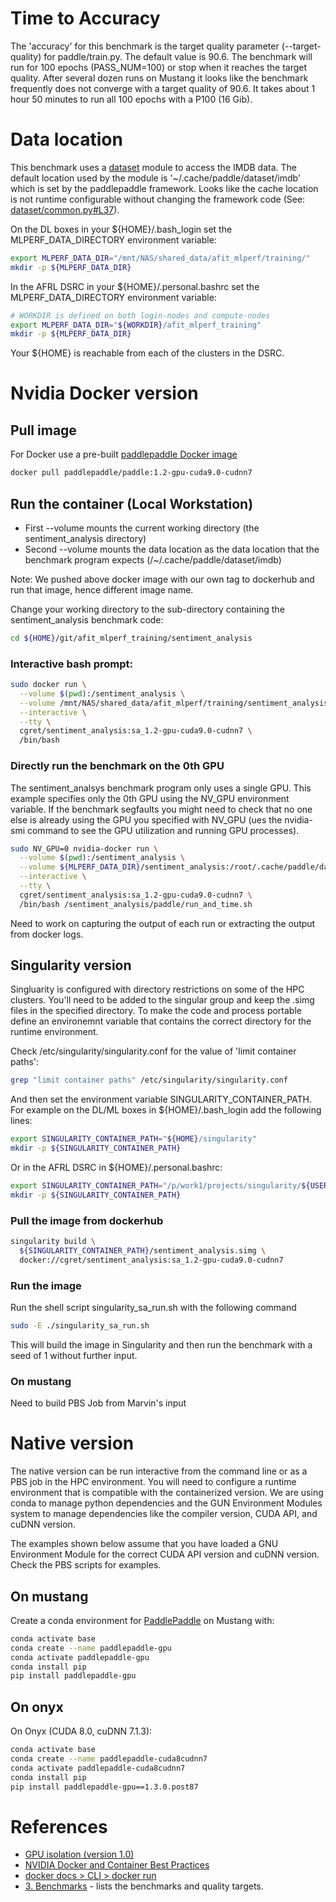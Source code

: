 # Time to Accuracy
The 'accuracy' for this benchmark is the target quality parameter (--target-quality) for paddle/train.py.  The default value is 90.6.  The benchmark will run for 100 epochs (PASS_NUM=100) or stop when it reaches the target quality.  After several dozen runs on Mustang it looks like the benchmark frequently does not converge with a target quality of 90.6.  It takes about 1 hour 50 minutes to run all 100 epochs with a P100 (16 Gib).

# Data location

This benchmark uses a [dataset](http://www.paddlepaddle.org/documentation/docs/en/develop/api/data/dataset.html) module to access the IMDB data.  The default location used by the module is '~/.cache/paddle/dataset/imdb' which is set by the paddlepaddle framework.  Looks like the cache location is not runtime configurable without changing the framework code (See: [dataset/common.py#L37](https://github.com/PaddlePaddle/Paddle/blob/0abfbd1c41e6d558f76252854d4d78bef581b720/python/paddle/dataset/common.py#L37)).

On the DL boxes in your ${HOME}/.bash_login set the MLPERF_DATA_DIRECTORY environment variable:
```bash
export MLPERF_DATA_DIR="/mnt/NAS/shared_data/afit_mlperf/training/"
mkdir -p ${MLPERF_DATA_DIR}
```

In the AFRL DSRC in your ${HOME}/.personal.bashrc set the MLPERF_DATA_DIRECTORY environment variable:
```bash
# WORKDIR is defined on both login-nodes and compute-nodes
export MLPERF_DATA_DIR="${WORKDIR}/afit_mlperf_training"
mkdir -p ${MLPERF_DATA_DIR}
```
Your ${HOME} is reachable from each of the clusters in the DSRC.

# Nvidia Docker version

## Pull image
For Docker use a pre-built [paddlepaddle Docker image](https://hub.docker.com/r/paddlepaddle/paddle)

```bash
docker pull paddlepaddle/paddle:1.2-gpu-cuda9.0-cudnn7
```

## Run the container (Local Workstation)
* First --volume mounts the current working directory (the sentiment_analysis directory)
* Second --volume mounts the data location as the data location that the benchmark program expects (/~/.cache/paddle/dataset/imdb)

Note: We pushed above docker image with our own tag to dockerhub and run that image, hence different image name.

Change your working directory to the sub-directory containing the sentiment_analysis benchmark code:
```bash
cd ${HOME}/git/afit_mlperf_training/sentiment_analysis
```

### Interactive bash prompt:
```bash
sudo docker run \
  --volume $(pwd):/sentiment_analysis \
  --volume /mnt/NAS/shared_data/afit_mlperf/training/sentiment_analysis:/root/.cache/paddle/dataset/imdb \
  --interactive \
  --tty \
  cgret/sentiment_analysis:sa_1.2-gpu-cuda9.0-cudnn7 \
  /bin/bash
```


### Directly run the benchmark on the 0th GPU
The sentiment_analsys benchmark program only uses a single GPU. This example specifies only the 0th GPU using the NV_GPU environment variable.  If the benchmark segfaults you might need to check that no one else is already using the GPU you specified with NV_GPU (ues the nvidia-smi command to see the GPU utilization and running GPU processes).

```bash
sudo NV_GPU=0 nvidia-docker run \
  --volume $(pwd):/sentiment_analysis \
  --volume ${MLPERF_DATA_DIR}/sentiment_analysis:/root/.cache/paddle/dataset/imdb \
  --interactive \
  --tty \
  cgret/sentiment_analysis:sa_1.2-gpu-cuda9.0-cudnn7 \
  /bin/bash /sentiment_analysis/paddle/run_and_time.sh
```

Need to work on capturing the output of each run or extracting the output from docker logs.

## Singularity version

Singluarity is configured with directory restrictions on some of the HPC clusters.  You'll need to be added to the singular group and keep 
the .simg files in the specified directory.  To make the code and process portable define an environemnt
variable that contains the correct directory for the runtime environment.

Check /etc/singularity/singularity.conf for the value of 'limit container paths':
```bash
grep "limit container paths" /etc/singularity/singularity.conf
```

And then set the environment variable SINGULARITY_CONTAINER_PATH. For example on the DL/ML boxes
 in ${HOME}/.bash_login add the following lines:
```bash
export SINGULARITY_CONTAINER_PATH="${HOME}/singularity"
mkdir -p ${SINGULARITY_CONTAINER_PATH}
```

Or in the AFRL DSRC in ${HOME}/.personal.bashrc:
```bash 
export SINGULARITY_CONTAINER_PATH="/p/work1/projects/singularity/${USER}"
mkdir -p ${SINGULARITY_CONTAINER_PATH}
```


### Pull the image from dockerhub
```bash
singularity build \
  ${SINGULARITY_CONTAINER_PATH}/sentiment_analysis.simg \
  docker://cgret/sentiment_analysis:sa_1.2-gpu-cuda9.0-cudnn7
```

### Run the image

Run the shell script singularity_sa_run.sh with the following command
```bash
sudo -E ./singularity_sa_run.sh
```
This will build the image in Singularity and then run the benchmark with a seed of 1 without further input.

### On mustang

Need to build PBS Job from Marvin's input

# Native version
The native version can be run interactive from the command line or as a PBS job in the HPC environment.  You will need to configure a runtime environment that is compatible with the containerized version.  We are using conda to manage python dependencies and the GUN Environment Modules system to manage dependencies like the compiler version, CUDA API, and cuDNN version.

The examples shown below assume that you have loaded a GNU Environment Module for the correct CUDA API version and cuDNN version.  Check the PBS scripts for examples.

## On mustang
Create a conda environment for [PaddlePaddle](https://github.com/PaddlePaddle/Paddle) on Mustang
 with:
```bash
conda activate base
conda create --name paddlepaddle-gpu
conda activate paddlepaddle-gpu
conda install pip
pip install paddlepaddle-gpu
```

## On onyx
On Onyx (CUDA 8.0, cuDNN 7.1.3):
```bash
conda activate base
conda create --name paddlepaddle-cuda8cudnn7
conda activate paddlepaddle-cuda8cudnn7
conda install pip
pip install paddlepaddle-gpu==1.3.0.post87
```

# References
 * [GPU isolation (version 1.0)](https://github.com/NVIDIA/nvidia-docker/wiki/GPU-isolation-(version-1.0))
 * [NVIDIA Docker and Container Best Practices](https://docs.nvidia.com/deeplearning/dgx/bp-docker)
 * [docker docs > CLI > docker run](https://docs.docker.com/engine/reference/commandline/run/)
 * [3. Benchmarks](https://github.com/mlperf/policies/blob/master/training_rules.adoc#3-benchmarks) - lists the benchmarks and quality targets.
